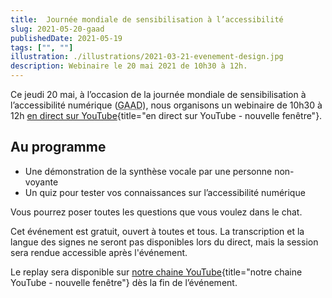 ```yaml
---
title:  Journée mondiale de sensibilisation à l’accessibilité
slug: 2021-05-20-gaad
publishedDate: 2021-05-19
tags: ["", ""]
illustration: ./illustrations/2021-03-21-evenement-design.jpg
description: Webinaire le 20 mai 2021 de 10h30 à 12h.
---
```



Ce jeudi 20 mai, à l’occasion de la journée mondiale de sensibilisation à l’accessibilité numérique (<abbr lang="en" title="Global Accessibility Awareness Day">GAAD</abbr>), nous organisons un webinaire de 10h30 à 12h [en direct sur YouTube](https://www.youtube.com/watch?v=1DlAxHKh3PQ){title="en direct sur YouTube - nouvelle fenêtre"}.

## Au programme
* Une démonstration de la synthèse vocale par une personne non-voyante
* Un quiz pour tester vos connaissances sur l’accessibilité numérique

Vous pourrez poser toutes les questions que vous voulez dans le chat. 




Cet événement est gratuit, ouvert à toutes et tous. La transcription et la langue des signes ne seront pas disponibles lors du direct, mais la session sera rendue accessible après l'événement.

Le replay sera disponible sur [notre chaine YouTube](https://www.youtube.com/channel/UCMH9lC8dSlRVRfb0LoKuJZw){title="notre chaine YouTube - nouvelle fenêtre"} dès la fin de l’événement.

